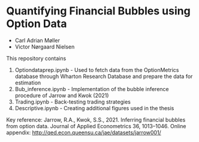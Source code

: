 # Quantifying Financial Bubbles using Option Data
- Carl Adrian Møller
- Victor Nørgaard Nielsen

This repository contains  
1. Optiondataprep.ipynb - Used to fetch data from the OptionMetrics database through Wharton Research Database and prepare the data for estimation
2. Bub_inference.ipynb -  Implementation of the bubble inference procedure of Jarrow and Kwok (2021)
3. Trading.ipynb - Back-testing trading strategies
4. Descriptive.ipynb - Creating additional figures used in the thesis

Key reference: Jarrow, R.A., Kwok, S.S., 2021. Inferring financial bubbles from option data. Journal of Applied Econometrics 36, 1013–1046.
Online appendix: http://qed.econ.queensu.ca/jae/datasets/jarrow001/
